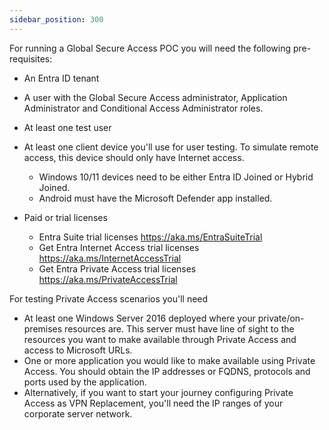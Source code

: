 ```yaml
---
sidebar_position: 300
---
```


For running a Global Secure Access POC you will need the following pre-requisites:

* An Entra ID tenant
* A user with the Global Secure Access administrator, Application Administrator and Conditional Access Administrator roles.
* At least one test user
* At least one client device you'll use for user testing. To simulate remote access, this device should only have Internet access.
  * Windows 10/11 devices need to be either Entra ID Joined or Hybrid Joined.
  * Android must have the Microsoft Defender app installed.

* Paid or trial licenses
  * Entra Suite trial licenses https://aka.ms/EntraSuiteTrial
  * Get Entra Internet Access trial licenses https://aka.ms/InternetAccessTrial
  * Get Entra Private Access trial licenses https://aka.ms/PrivateAccessTrial



For testing Private Access scenarios you'll need
* At least one Windows Server 2016 deployed where your private/on-premises resources are. This server must have line of sight to the resources you want to make available through Private Access and access to Microsoft URLs.
* One or more application you would like to make available using Private Access. You should obtain the IP addresses or FQDNS, protocols and ports used by the application.
* Alternatively, if you want to start your journey configuring Private Access as VPN Replacement, you'll need the IP ranges of your corporate server network.

